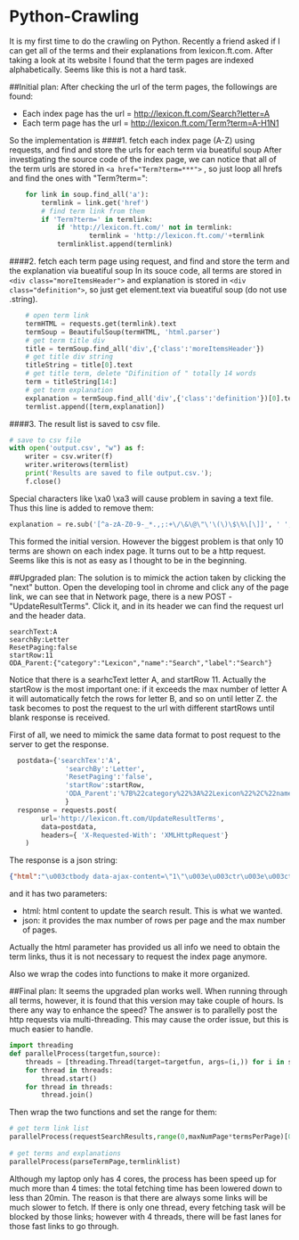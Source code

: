 # Python-Crawling

It is my first time to do the crawling on Python. Recently a friend asked if I can get all of the terms and their explanations from lexicon.ft.com. After taking a look at its website I found that the term pages are indexed alphabetically. Seems like this is not a hard task.

##Initial plan:
After checking the url of the term pages, the followings are found:
* Each index page has the url = http://lexicon.ft.com/Search?letter=A
* Each term page has the url = http://lexicon.ft.com/Term?term=A-H1N1

So the implementation is
####1. fetch each index page (A-Z) using requests, and find and store the urls for each term via bueatiful soup
After investigating the source code of the index page, we can notice that all of the term urls are stored in `<a href="Term?term=***">`
, so just loop all hrefs and find the ones with "Term?term=":
```Python
    for link in soup.find_all('a'):
        termlink = link.get('href')
        # find term link from them
        if 'Term?term=' in termlink:
            if 'http://lexicon.ft.com/' not in termlink:
                    termlink = 'http://lexicon.ft.com/'+termlink
            termlinklist.append(termlink)    
```
####2. fetch each term page using request, and find and store the term and the explanation via bueatiful soup
In its souce code, all terms are stored in `<div class="moreItemsHeader">` and explanation is stored in `<div class="definition">`, so just get element.text via bueatiful soup (do not use .string). 
```Python
    # open term link
    termHTML = requests.get(termlink).text
    termSoup = BeautifulSoup(termHTML, 'html.parser')
    # get term title div        
    title = termSoup.find_all('div',{'class':'moreItemsHeader'})
    # get title div string
    titleString = title[0].text
    # get title term, delete "Difinition of " totally 14 words
    term = titleString[14:]
    # get term explanation
    explanation = termSoup.find_all('div',{'class':'definition'})[0].text  
    termlist.append([term,explanation])
```
####3. The result list is saved to csv file. 
```Python
# save to csv file
with open('output.csv', "w") as f:
    writer = csv.writer(f)
    writer.writerows(termlist)    
    print('Results are saved to file output.csv.');
    f.close()
```
Special characters like \xa0 \xa3 will cause problem in saving a text file. Thus this line is added to remove them:
```Python
explanation = re.sub('[^a-zA-Z0-9-_*.,;:+\/\&\@\"\'\(\)\$\%\[\]]', ' ', explanation)
```

This formed the initial version. However the biggest problem is that only 10 terms are shown on each index page. It turns out to be a http request. Seems like this is not as easy as I thought to be in the beginning.

##Upgraded plan:
The solution is to mimick the action taken by clicking the "next" button. Open the developing tool in chrome and click any of the page link, we can see that in Network page, there is a new POST - "UpdateResultTerms". Click it, and in its header we can find the request url and the header data.
```
searchText:A
searchBy:Letter
ResetPaging:false
startRow:11
ODA_Parent:{"category":"Lexicon","name":"Search","label":"Search"}
```
Notice that there is a searhcText letter A, and startRow 11. Actually the startRow is the most important one: if it exceeds the max number of letter A it will automatically fetch the rows for letter B, and so on until letter Z. the task becomes to post the request to the url with different startRows until blank response is received.

First of all, we need to mimick the same data format to post request to the server to get the response.
``` Python
  postdata={'searchTex':'A',
              'searchBy':'Letter',
              'ResetPaging':'false',
              'startRow':startRow,
              'ODA_Parent':'%7B%22category%22%3A%22Lexicon%22%2C%22name%22%3A%22Search%22%2C%22label%22%3A%22Search%22%7D'
              }
  response = requests.post(
        url='http://lexicon.ft.com/UpdateResultTerms',
        data=postdata,
        headers={ 'X-Requested-With': 'XMLHttpRequest'}
    )
```
The response is a json string:
```json
{"html":"\u003ctbody data-ajax-content=\"1\"\u003e\u003ctr\u003e\u003cth\u003e\u003ca href=\"Term?term=absolute-return\" data-oda=\"{&quot;category&quot;:&quot;Link click through&quot;,&quot;name&quot;:&quot;Lexicon Term&quot;,&quot;label&quot;:&quot;Page: Lexicon Search ; Module: Search Results Table&quot;}\"\u003eabsolute return\u003c/a\u003e\u003c/th\u003e\u003ctd\u003eThe term absolute in a mathematical sense refers to the numerical value of a number without its sign. For example, the absolute value of -7...\u003c/td\u003e\u003c/tr\u003e\u003ctr\u003e\u003cth\u003e\u003ca href=\"Term?term=absolute-return-fund\" data-oda=\"{&quot;category&quot;:&quot;Link click through&quot;,&quot;name&quot;:&quot;Lexicon Term&quot;,&quot;label&quot;:&quot;Page: Lexicon Search ; Module: Search Results Table&quot;}\"\u003eabsolute return fund\u003c/a\u003e\u003c/th\u003e\u003ctd\u003eThis fund aims to deliver positive returns in all market conditions, with low volatility.Absolute return funds sprang up following the new...\u003c/td\u003e\u003c/tr\u003e\u003ctr\u003e\u003cth\u003e\u003ca href=\"Term?term=absolute-title\" data-oda=\"{&quot;category&quot;:&quot;Link click through&quot;,&quot;name&quot;:&quot;Lexicon Term&quot;,&quot;label&quot;:&quot;Page: Lexicon Search ; Module: Search Results Table&quot;}\"\u003eabsolute title\u003c/a\u003e\u003c/th\u003e\u003ctd\u003eA right of ownership of land that cannot be doubted and where there is no risk of anyone else claiming to be the owner.  \u003c/td\u003e\u003c/tr\u003e\u003ctr\u003e\u003cth\u003e\u003ca href=\"Term?term=absorb\" data-oda=\"{&quot;category&quot;:&quot;Link click through&quot;,&quot;name&quot;:&quot;Lexicon Term&quot;,&quot;label&quot;:&quot;Page: Lexicon Search ; Module: Search Results Table&quot;}\"\u003eabsorb\u003c/a\u003e\u003c/th\u003e\u003ctd\u003eIf a large organization absorbs a smaller one, it takes control of it and makes it part of the organization.If a business absorbs costs, it...\u003c/td\u003e\u003c/tr\u003e\u003ctr\u003e\u003cth\u003e\u003ca href=\"Term?term=absorption\" data-oda=\"{&quot;category&quot;:&quot;Link click through&quot;,&quot;name&quot;:&quot;Lexicon Term&quot;,&quot;label&quot;:&quot;Page: Lexicon Search ; Module: Search Results Table&quot;}\"\u003eabsorption\u003c/a\u003e\u003c/th\u003e\u003ctd\u003eWhen a larger organization takes control of a smaller one.  \u003c/td\u003e\u003c/tr\u003e\u003ctr\u003e\u003cth\u003e\u003ca href=\"Term?term=absorption-costing\" data-oda=\"{&quot;category&quot;:&quot;Link click through&quot;,&quot;name&quot;:&quot;Lexicon Term&quot;,&quot;label&quot;:&quot;Page: Lexicon Search ; Module: Search Results Table&quot;}\"\u003eabsorption costing\u003c/a\u003e\u003c/th\u003e\u003ctd\u003eA way of calculating the cost of a product, including the cost of producing it and also the general costs of running the business or...\u003c/td\u003e\u003c/tr\u003e\u003ctr\u003e\u003cth\u003e\u003ca href=\"Term?term=absorption-rate\" data-oda=\"{&quot;category&quot;:&quot;Link click through&quot;,&quot;name&quot;:&quot;Lexicon Term&quot;,&quot;label&quot;:&quot;Page: Lexicon Search ; Module: Search Results Table&quot;}\"\u003eabsorption rate\u003c/a\u003e\u003c/th\u003e\u003ctd\u003eThe speed at which new houses, offices etc are sold or rented.  \u003c/td\u003e\u003c/tr\u003e\u003ctr\u003e\u003cth\u003e\u003ca href=\"Term?term=abstract-of-title\" data-oda=\"{&quot;category&quot;:&quot;Link click through&quot;,&quot;name&quot;:&quot;Lexicon Term&quot;,&quot;label&quot;:&quot;Page: Lexicon Search ; Module: Search Results Table&quot;}\"\u003eabstract of title\u003c/a\u003e\u003c/th\u003e\u003ctd\u003eA legal document that proves someone\u0027s right to own a particular property, listing all the documents relating to the ownership of the...\u003c/td\u003e\u003c/tr\u003e\u003ctr\u003e\u003cth\u003e\u003ca href=\"Term?term=abundance-gaps\" data-oda=\"{&quot;category&quot;:&quot;Link click through&quot;,&quot;name&quot;:&quot;Lexicon Term&quot;,&quot;label&quot;:&quot;Page: Lexicon Search ; Module: Search Results Table&quot;}\"\u003eabundance gaps\u003c/a\u003e\u003c/th\u003e\u003ctd\u003eA term used in positive organisational scholarship.\r\nConsider a continuum that depicts a state of normal performance in the middle, a...\u003c/td\u003e\u003c/tr\u003e\u003ctr\u003e\u003cth\u003e\u003ca href=\"Term?term=abusive-tax-shelter\" data-oda=\"{&quot;category&quot;:&quot;Link click through&quot;,&quot;name&quot;:&quot;Lexicon Term&quot;,&quot;label&quot;:&quot;Page: Lexicon Search ; Module: Search Results Table&quot;}\"\u003eabusive tax shelter\u003c/a\u003e\u003c/th\u003e\u003ctd\u003eAn attempt to avoid tax by fraudulent means, for instance by manipulating the value of acquired assets.\u003c/td\u003e\u003c/tr\u003e\u003c/tbody\u003e","json":{"paging":{"rowsPerPage":10,"totalRows":699}}}
```
and it has two parameters:
* html: html content to update the search result. This is what we wanted.
* json: it provides the max number of rows per page and the max number of pages.

Actually the html parameter has provided us all info we need to obtain the term links, thus it is not necessary to request the index page anymore. 

Also we wrap the codes into functions to make it more organized. 

##Final plan:
It seems the upgraded plan works well. When running through all terms, however, it is found that this version may take couple of hours. Is there any way to enhance the speed?
The answer is to parallelly post the http requests via multi-threading. This may cause the order issue, but this is much easier to handle.
```Python
import threading
def parallelProcess(targetfun,source):
    threads = [threading.Thread(target=targetfun, args=(i,)) for i in source]
    for thread in threads:
        thread.start()
    for thread in threads:
        thread.join()
```
Then wrap the two functions and set the range for them:
```Python
# get term link list
parallelProcess(requestSearchResults,range(0,maxNumPage*termsPerPage)[0::termsPerPage])
    
# get terms and explanations
parallelProcess(parseTermPage,termlinklist)
```

Although my laptop only has 4 cores, the process has been speed up for much more than 4 times: the total fetching time has been lowered down to less than 20min. The reason is that there are always some links will be much slower to fetch. If there is only one thread, every fetching task will be blocked by those links; however with 4 threads, there will be fast lanes for those fast links to go through.






